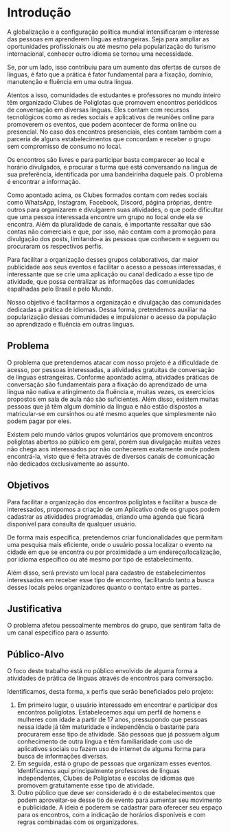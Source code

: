 # Introdução

A globalização e a configuração política mundial intensificaram o interesse das pessoas em aprenderem línguas estrangeiras. Seja para ampliar as oportunidades profissionais ou até mesmo pela popularização do turismo internacional, conhecer outro idioma se tornou uma necessidade.

Se, por um lado, isso contribuiu para um aumento das ofertas de cursos de línguas, é fato que a prática é fator fundamental para a fixação, domínio, manutenção e fluência em uma outra língua.

Atentos a isso, comunidades de estudantes e professores no mundo inteiro têm organizado Clubes de Poliglotas que promovem encontros periódicos de conversação em diversas línguas.  Eles contam com recursos tecnológicos como as redes sociais e aplicativos de reuniões online para promoverem os eventos, que podem acontecer de forma online ou presencial. No caso dos encontros presenciais, eles contam também com a parceria de alguns estabelecimentos que concordam e receber o grupo sem compromisso de consumo no local.

Os encontros são livres e para participar basta comparecer ao local e horário divulgados, e procurar a turma que está conversando na língua de sua preferência, identificada por uma bandeirinha daquele país. O problema é encontrar a informação. 

Como apontado acima, os Clubes formados contam com redes sociais como WhatsApp, Instagram, Facebook, Discord, página próprias, dentre outros para organizarem e divulgarem suas atividades, o que pode dificultar que uma pessoa interessada encontre um grupo no local onde ela se encontra. Além da pluralidade de canais, é importante ressaltar que são contas não comerciais e que, por isso, não contam com a promoção para divulgação dos posts, limitando-a às pessoas que conhecem e seguem ou procuraram os respectivos perfis.

Para facilitar a organização desses grupos colaborativos, dar maior publicidade aos seus eventos e facilitar o acesso a pessoas interessadas, é interessante que se crie uma aplicação ou canal dedicado a esse tipo de atividade, que possa centralizar as informações das comunidades espalhadas pelo Brasil e pelo Mundo.

Nosso objetivo é facilitarmos a organização e divulgação das comunidades dedicadas a prática de idiomas. Dessa forma, pretendemos auxiliar na popularização dessas comunidades e impulsionar o acesso da população ao aprendizado e fluência em outras línguas.

## Problema

O problema que pretendemos atacar com nosso projeto é a dificuldade de acesso, por pessoas interessadas, a atividades gratuitas de conversação de línguas estrangeiras. Conforme apontado acima, atividades práticas de conversação são fundamentais para a fixação do aprendizado de uma língua não nativa e atingimento da fluência e, muitas vezes, os exercícios propostos em sala de aula não são suficientes. Além disso, existem muitas pessoas que já têm algum domínio da língua e não estão dispostos a matricular-se em cursinhos ou até mesmo aqueles que simplesmente não podem pagar por eles. 

Existem pelo mundo vários grupos voluntários que promovem encontros poliglotas abertos ao público em geral, porém sua divulgação muitas vezes não chega aos interessados por não conhecerem exatamente onde podem encontrá-la, visto que é feita através de diversos canais de comunicação não dedicados exclusivamente ao assunto.

## Objetivos

Para facilitar a organização dos encontros poliglotas e facilitar a busca de interessados, propomos a criação de um Aplicativo onde os grupos podem cadastrar as atividades programadas, criando uma agenda que ficará disponível para consulta de qualquer usuário.

De forma mais específica, pretendemos criar funcionalidades que permitam uma pesquisa mais eficiente, onde o usuário possa localizar o evento na cidade em que se encontra ou por proximidade a um endereço/localização, por idioma específico ou até mesmo por tipo de estabelecimento.

Além disso, será previsto um local para cadastro de estabelecimentos interessados em receber esse tipo de encontro, facilitando tanto a busca desses locais pelos organizadores quanto o contato entre as partes.

## Justificativa

O problema afetou pessoalmente membros do grupo, que sentiram falta de um canal especifico para o assunto. 

## Público-Alvo

O foco deste trabalho está no público envolvido de alguma forma a atividades de prática de línguas através de encontros para conversação.

Identificamos, desta forma, x perfis que serão beneficiados pelo projeto:

1. Em primeiro lugar, o usuário interessado em encontrar e participar dos encontros poliglotas. Estabelecemos aqui um perfil de homens e mulheres com idade a partir de 17 anos, pressupondo que pessoas nessa idade já têm maturidade e independência o bastante para procurarem esse tipo de atividade. São pessoas que já possuem algum conhecimento de outra língua e têm familiaridade com uso de aplicativos sociais ou fazem uso de internet de alguma forma para busca de informações diversas.
2. Em seguida, está o grupo de pessoas que organizam esses eventos. Identificamos aqui principalmente professores de línguas independentes, Clubes de Poliglotas e escolas de idiomas que promovem gratuitamente esse tipo de atividade. 
3. Outro público que deve ser considerado é o de estabelecimentos que podem aproveitar-se desse tio de evento para aumentar seu movimento e publicidade. A ideia é poderem se cadastrar para oferecer seu espaço para os encontros, com a indicação de horários disponíveis e com regras combinadas com os organizadores.